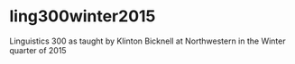 ling300winter2015
=================

Linguistics 300 as taught by Klinton Bicknell at Northwestern in the Winter quarter of 2015
